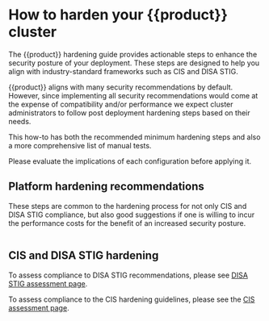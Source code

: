 # How to harden your {{product}} cluster

The {{product}} hardening guide provides actionable steps to enhance the
security posture of your deployment. These steps are designed to help you align
with industry-standard frameworks such as CIS and DISA STIG.

{{product}} aligns with many security recommendations by
default. However, since implementing all security recommendations
would come at the expense of compatibility and/or performance we expect
cluster administrators to follow post deployment hardening steps based on their
needs.

This how-to has both the recommended minimum hardening steps and also a more
comprehensive list of manual tests.

Please evaluate the implications of each configuration before applying it.

## Platform hardening recommendations

These steps are common to the hardening process for not only CIS and DISA STIG
compliance, but also good suggestions if one is willing to incur the performance
costs for the benefit of an increased security posture.

```{include} /_parts/common_hardening.md
```


## CIS and DISA STIG hardening

To assess compliance to DISA STIG recommendations, please see
[DISA STIG assessment page].

To assess compliance to the CIS hardening guidelines, please see the [CIS
assessment page].

<!-- Links -->
[DISA STIG assessment page]: disa-stig-assessment.md
[CIS assessment page]: cis-assessment.md
